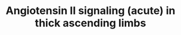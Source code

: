 ---
annotations:
- id: PW:0000245
  parent: regulatory pathway
  type: Pathway Ontology
  value: angiotensin signaling pathway
- id: PW:0000492
  parent: regulatory pathway
  type: Pathway Ontology
  value: renin-angiotensin cascade pathway
- id: PW:0000003
  parent: signaling pathway
  type: Pathway Ontology
  value: signaling pathway
- id: DOID:1073
  parent: cardiovascular system disease
  type: Disease Ontology
  value: renal hypertension
- id: CL:1001106
  parent: animal cell
  type: Cell Type Ontology
  value: kidney loop of Henle thick ascending limb epithelial cell
authors:
- AgustinGV
- AlexanderPico
- Egonw
- Khanspers
- Susan
- DeSl
- MaintBot
- Mkutmon
citedin:
- link: PMC7645421
description: The thick ascending limb of the loop pf Henle reabsorbs 25 to 30 % of
  the NaCl filtered through the glomerulus. Abnormally elevated Na reabsorption by
  this segment is link to salt-sensitive hypertension. Ang II is an important regulator
  of transport in the thick ascending limb, in part due to its modulatory effects
  on the balance between nitric oxide and superoxide. This pathway features the acute
  effects of Ang II in NO and O2- production in thick ascending limb. The information
  presented here is based on both genomic and physiological data.
last-edited: 2019-09-17
organisms:
- Rattus norvegicus
redirect_from:
- /index.php/Pathway:WP3887
- /instance/WP3887
revision: null
schema-jsonld:
- '@context': https://schema.org/
  '@id': https://wikipathways.github.io/pathways/WP3887.html
  '@type': Dataset
  creator:
    '@type': Organization
    name: WikiPathways
  description: The thick ascending limb of the loop pf Henle reabsorbs 25 to 30 %
    of the NaCl filtered through the glomerulus. Abnormally elevated Na reabsorption
    by this segment is link to salt-sensitive hypertension. Ang II is an important
    regulator of transport in the thick ascending limb, in part due to its modulatory
    effects on the balance between nitric oxide and superoxide. This pathway features
    the acute effects of Ang II in NO and O2- production in thick ascending limb.
    The information presented here is based on both genomic and physiological data.
  keywords:
  - 20-HETE
  - AA
  - AMP
  - AT1R AP
  - AT1a
  - AT1b
  - AT2R
  - Akt1 / PKB
  - Akt2 / PKB
  - Akt3 / PKB
  - B-Arrestin 2
  - Ca2+
  - Calmodulin 1
  - Calmodulin 2
  - Calmodulin 3
  - DAG
  - 'Dynamin 1 '
  - Dynamin 2
  - G alfa-11
  - G alfa-Q
  - IP3
  - Itpr1
  - Itpr2
  - Itpr3
  - Mas1
  - 'NO'
  - NOS3
  - NOX4
  - PDE 2a
  - PDPK1
  - PI3K
  - PIP2
  - PIP3
  - PKA
  - PKCa
  - PKCg
  - PLA2
  - PLC g1
  - PLC g2
  - PTEN
  - Rac1
  - Superoxide
  - Uncoupled NOSs
  - cAMP
  - cit-P450
  license: CC0
  name: Angiotensin II signaling (acute) in thick ascending limbs
seo: CreativeWork
title: Angiotensin II signaling (acute) in thick ascending limbs
wpid: WP3887
---